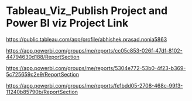# Tableau_Viz_Publish Project and Power BI viz Project Link

https://public.tableau.com/app/profile/abhishek.prasad.nonia5863

https://app.powerbi.com/groups/me/reports/cc05c853-026f-47df-8102-44794630d188/ReportSection

https://app.powerbi.com/groups/me/reports/5304e772-53b0-4f23-b369-5c725659c2e9/ReportSection

https://app.powerbi.com/groups/me/reports/fe1bdd05-2708-468c-99f3-11240b85790b/ReportSection
